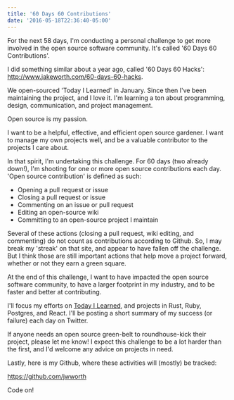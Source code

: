 ```yaml
---
title: '60 Days 60 Contributions'
date: '2016-05-18T22:36:40-05:00'
---
```


For the next 58 days, I'm conducting a personal challenge to get more involved
in the open source software community. It's called '60 Days 60 Contributions'.

I did something similar about a year ago, called '60 Days 60 Hacks':
http://www.jakeworth.com/60-days-60-hacks.

We open-sourced 'Today I Learned' in January. Since then I've been maintaining
the project, and I love it. I'm learning a ton about programming, design,
communication, and project management.

Open source is my passion.

I want to be a helpful, effective, and efficient open source gardener. I want
to manage my own projects well, and be a valuable contributor to the projects I
care about.

In that spirit, I'm undertaking this challenge. For 60 days (two already
down!), I'm shooting for one or more open source contributions each day. 'Open
source contribution' is defined as such:

- Opening a pull request or issue
- Closing a pull request or issue
- Commenting on an issue or pull request
- Editing an open-source wiki
- Committing to an open-source project I maintain

Several of these actions (closing a pull request, wiki editing, and commenting)
do not count as contributions according to Github. So, I may break my 'streak'
on that site, and appear to have fallen off the challenge. But I think those
are still important actions that help move a project forward, whether or not
they earn a green square.

At the end of this challenge, I want to have impacted the open source software
community, to have a larger footprint in my industry, and to be faster and
better at contributing.

I'll focus my efforts on [Today I Learned](https://til.hashrocket.com), and
projects in Rust, Ruby, Postgres, and React. I'll be posting a short summary of
my success (or failure) each day on Twitter.

If anyone needs an open source green-belt to roundhouse-kick their project,
please let me know! I expect this challenge to be a lot harder than the first,
and I'd welcome any advice on projects in need.

Lastly, here is my Github, where these activities will (mostly) be tracked:

https://github.com/jwworth

Code on!
